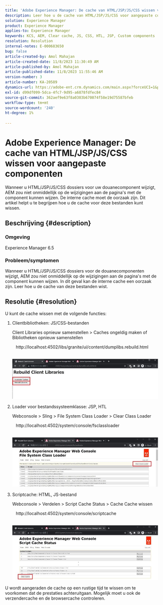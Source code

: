 ```yaml
---
title: 'Adobe Experience Manager: De cache van HTML/JSP/JS/CSS wissen voor aangepaste componenten'
description: Leer hoe u de cache van HTML/JSP/JS/CSS voor aangepaste componenten in Adobe Experience Manager wist.
solution: Experience Manager
product: Experience Manager
applies-to: Experience Manager
keywords: KCS, AEM, Clear cache, JS, CSS, HTL, JSP, Custom components
resolution: Resolution
internal-notes: E-000683650
bug: false
article-created-by: Amol Mahajan
article-created-date: 11/8/2023 11:30:49 AM
article-published-by: Amol Mahajan
article-published-date: 11/8/2023 11:55:46 AM
version-number: 3
article-number: KA-20589
dynamics-url: https://adobe-ent.crm.dynamics.com/main.aspx?forceUCI=1&pagetype=entityrecord&etn=knowledgearticle&id=71ba7040-2a7e-ee11-8179-6045bd006b3d
exl-id: d99df099-5dca-4fc7-9d95-a6878fdfec84
source-git-commit: 362aef9e63f8a0303b670074f58e19d75587bfeb
workflow-type: tm+mt
source-wordcount: '240'
ht-degree: 1%

---
```


# Adobe Experience Manager: De cache van HTML/JSP/JS/CSS wissen voor aangepaste componenten


Wanneer u HTML/JSP/JS/CSS dossiers voor uw douanecomponent wijzigt, AEM zou niet onmiddellijk op de wijzigingen aan de pagina&#39;s met de component kunnen wijzen. De interne cache moet de oorzaak zijn. Dit artikel helpt u te begrijpen hoe u de cache voor deze bestanden kunt wissen.

## Beschrijving {#description}


### <b>Omgeving</b>

Experience Manager 6.5



### Probleem/symptomen

Wanneer u HTML/JSP/JS/CSS dossiers voor de douanecomponenten wijzigt, AEM zou niet onmiddellijk op de wijzigingen aan de pagina&#39;s met de component kunnen wijzen. In dit geval kan de interne cache een oorzaak zijn.
Leer hoe u de cache van deze bestanden wist.


## Resolutie {#resolution}


U kunt de cache wissen met de volgende functies:



1. Clientbibliotheken: JS/CSS-bestanden

   Client Libraries opnieuw samenstellen > Caches ongeldig maken of Bibliotheken opnieuw samenstellen

      http://localhost:4502/libs/granite/ui/content/dumplibs.rebuild.html 

        ![](assets/ed2f2e85-af35-ed11-9db1-0022480869de.png)
2. Loader voor bestandssysteemklasse: JSP, HTL

   Webconsole > Sling > File System Class Loader > Clear Class Loader

      http://localhost:4502/system/console/fsclassloader

        ![](assets/2438888b-af35-ed11-9db1-0022480869de.png)
3. Scriptcache: HTML, JS-bestand

   Webconsole > Verdelen > Script Cache Status > Cache Cache wissen

      http://localhost:4502/system/console/scriptcache

        ![](assets/c97ddd91-af35-ed11-9db1-0022480869de.png)


U wordt aangeraden de cache op een rustige tijd te wissen om te voorkomen dat de prestaties achteruitgaan.
Mogelijk moet u ook de verzendercache en de browsercache controleren.
